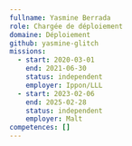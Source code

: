 ```yaml
---
fullname: Yasmine Berrada
role: Chargée de déploiement
domaine: Déploiement
github: yasmine-glitch
missions:
  - start: 2020-03-01
    end: 2021-06-30
    status: independent
    employer: Ippon/LLL
  - start: 2023-02-06
    end: 2025-02-28
    status: independent
    employer: Malt
competences: []
---
```

